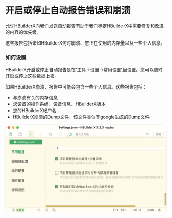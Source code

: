 # 开启或停止自动报告错误和崩溃

允许HBuilderX向我们发送自动报告有助于我们确定HBuilderX中需要修复和改进的内容的优先级。

这些报告包括诸如HBuilderX何时崩溃、您正在使用的内存量以及一些个人信息。

### 如何设置

HBuilderX开启或停止自动报告是在'工具->设置->常用设置'里设置。您可以随时开启或停止这些数据上报。

如果HBuilderX崩溃，报告中可能会包含一些个人信息。这些报告包括：

- 与崩溃有关的内存信息
- 您设备的操作系统、设备信息、HBuilderX版本
- 您的HBuilderX帐户名
- HBuilderX崩溃的Dump文件，该文件类似于google生成的Dump文件

<img src="/static/snapshots/report.jpg" style="zoom: 50%;border: 1px solid #eee; border-radius: 20px;" />